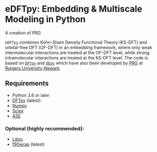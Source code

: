 # eDFTpy: Embedding & Multiscale Modeling in Python
A creation of PRG

`eDFTpy` combines Kohn-Sham Density Functional Theory (KS-DFT) and orbital-free DFT (OF-DFT) in an embedding framework, where only weak intermolecular interactions are treated at the OF-DFT level, while strong intramolecular interactions are treated at the KS-DFT level. The code is based on [`DFTpy`](http://dftpy.rutgers.edu) and [`QEpy`](https://gitlab.com/shaoxc/qepy) which have also been developed by [PRG](https://sites.rutgers.edu/prg/) at [Rutgers University-Newark](http://sasn.rutgers.edu).

## Requirements
 - Python 3.6 or later
 - [DFTpy](https://gitlab.com/pavanello-research-group/dftpy) (latest)
 - [Numpy](https://numpy.org/doc/stable)
 - [Scipy](https://docs.scipy.org/doc/scipy/reference)
 - [ASE](http://wiki.fysik.dtu.dk/ase)

### Optional (highly recommended):
 - [Libxc](https://gitlab.com/libxc/libxc)
 - [f90wrap](https://github.com/jameskermode/f90wrap) (latest)
